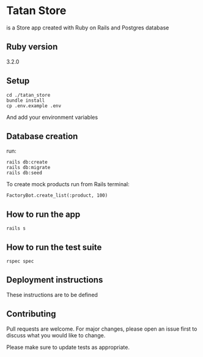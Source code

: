 # Tatan Store

is a Store app created with Ruby on Rails and Postgres database

## Ruby version

3.2.0

## Setup
```terminal
cd ./tatan_store
bundle install
cp .env.example .env
```
And add your environment variables

## Database creation
run:
```terminal
rails db:create
rails db:migrate
rails db:seed
```
To create mock products run from Rails terminal:
```
FactoryBot.create_list(:product, 100)
```
## How to run the app
```terminal
rails s
```

## How to run the test suite
```terminal
rspec spec
```

## Deployment instructions
These instructions are to be defined

## Contributing

Pull requests are welcome. For major changes, please open an issue first
to discuss what you would like to change.

Please make sure to update tests as appropriate.

